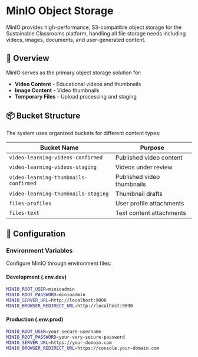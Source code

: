 # MinIO Object Storage

MinIO provides high-performance, S3-compatible object storage for the Sustainable Classrooms platform, handling all file storage needs including videos, images, documents, and user-generated content.

## 🎯 Overview

MinIO serves as the primary object storage solution for:

- **Video Content** - Educational videos and thumbnails
- **Image Content** - Video thumbnails
- **Temporary Files** - Upload processing and staging

## 📦 Bucket Structure

The system uses organized buckets for different content types:

| Bucket Name                           | Purpose                    |
| ------------------------------------- | -------------------------- |
| `video-learning-videos-confirmed`     | Published video content    |
| `video-learning-videos-staging`       | Videos under review        |
| `video-learning-thumbnails-confirmed` | Published video thumbnails |
| `video-learning-thumbnails-staging`   | Thumbnail drafts           |
| `files-profiles`                      | User profile attachments   |
| `files-text`                          | Text content attachments   |

## 🔧 Configuration

### Environment Variables

Configure MinIO through environment files:

#### Development (.env.dev)

```bash
MINIO_ROOT_USER=minioadmin
MINIO_ROOT_PASSWORD=minioadmin
MINIO_SERVER_URL=http://localhost:9000
MINIO_BROWSER_REDIRECT_URL=http://localhost:9090
```

#### Production (.env.prod)

```bash
MINIO_ROOT_USER=your-secure-username
MINIO_ROOT_PASSWORD=your-very-secure-password
MINIO_SERVER_URL=https://your-domain.com
MINIO_BROWSER_REDIRECT_URL=https://console.your-domain.com
```
